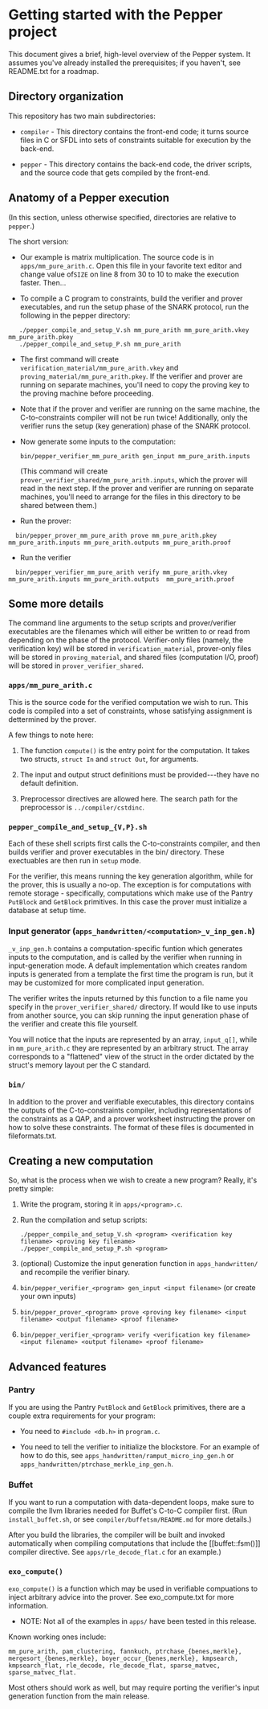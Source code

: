 # Getting started with the Pepper project #

This document gives a brief, high-level overview of the Pepper system. It
assumes you've already installed the prerequisites; if you haven't, see
README.txt for a roadmap.

## Directory organization ##

This repository has two main subdirectories:

* `compiler` - This directory contains the front-end code; it turns source
  files in C or SFDL into sets of constraints suitable for execution by the
  back-end.

* `pepper` - This directory contains the back-end code, the driver scripts, and
  the source code that gets compiled by the front-end.


## Anatomy of a Pepper execution ##

(In this section, unless otherwise specified, directories are relative to `pepper`.)

The short version:

* Our example is matrix multiplication. The source code is in
  `apps/mm_pure_arith.c`.  Open this file in your favorite text editor
  and change value of`SIZE` on line 8 from 30 to 10 to make the
  execution faster. Then...

* To compile a C program to constraints, build the verifier and prover
  executables, and run the setup phase of the SNARK protocol, run the
  following in the pepper directory:


```
   ./pepper_compile_and_setup_V.sh mm_pure_arith mm_pure_arith.vkey mm_pure_arith.pkey
   ./pepper_compile_and_setup_P.sh mm_pure_arith
```

* The first command will create
  `verification_material/mm_pure_arith.vkey` and
  `proving_material/mm_pure_arith.pkey`. If the verifier and prover
  are running on separate machines, you'll need to copy the proving
  key to the proving machine before proceeding.

* Note that if the prover and verifier are running on the same
  machine, the C-to-constraints compiler will not be run twice!
  Additionally, only the verifier runs the setup (key generation)
  phase of the SNARK protocol.

* Now generate some inputs to the computation:
  ```
  bin/pepper_verifier_mm_pure_arith gen_input mm_pure_arith.inputs
  ```

  (This command will create
  `prover_verifier_shared/mm_pure_arith.inputs`, which the prover will
  read in the next step. If the prover and verifier are running on
  separate machines, you'll need to arrange for the files in this
  directory to be shared between them.)

* Run the prover:

```
  bin/pepper_prover_mm_pure_arith prove mm_pure_arith.pkey mm_pure_arith.inputs mm_pure_arith.outputs mm_pure_arith.proof
```

* Run the verifier

```
  bin/pepper_verifier_mm_pure_arith verify mm_pure_arith.vkey mm_pure_arith.inputs mm_pure_arith.outputs  mm_pure_arith.proof
 ```

## Some more details ##

The command line arguments to the setup scripts and prover/verifier
executables are the filenames which will either be written to or read
from depending on the phase of the protocol. Verifier-only files
(namely, the verification key) will be stored in
`verification_material`, prover-only files will be stored in
`proving_material`, and shared files (computation I/O, proof) will be
stored in `prover_verifier_shared`.


### `apps/mm_pure_arith.c` ###

This is the source code for the verified computation we wish to run. This
code is compiled into a set of constraints, whose satisfying assignment
is dettermined by the prover.

A few things to note here:

1. The function `compute()` is the entry point for the computation. It takes two
   structs, `struct In` and `struct Out`, for arguments.

2. The input and output struct definitions must be provided---they have no
   default definition.

3. Preprocessor directives are allowed here. The search path for the preprocessor
   is `../compiler/cstdinc`.

### `pepper_compile_and_setup_{V,P}.sh` ###

Each of these shell scripts first calls the C-to-constraints compiler,
and then builds verifier and prover executables in the bin/
directory. These exectuables are then run in `setup` mode.

For the verifier, this means running the key generation algorithm,
while for the prover, this is usually a no-op. The exception is for
computations with remote storage - specifically, computations which
make use of the Pantry `PutBlock` and `GetBlock` primitives. In this
case the prover must initialize a database at setup time.

### Input generator (`apps_handwritten/<computation>_v_inp_gen.h`) ###

`_v_inp_gen.h` contains a computation-specific funtion which generates
inputs to the computation, and is called by the verifier when running
in input-generation mode. A default implementation which creates
random inputs is generated from a template the first time the program
is run, but it may be customized for more complicated input generation.

The verifier writes the inputs returned by this function to a file
name you specify in the `prover_verifier_shared/` directory. If would
like to use inputs from another source, you can skip running the input
generation phase of the verifier and create this file yourself.

You will notice that the inputs are represented by an array, `input_q[]`,
while in `mm_pure_arith.c` they are represented by an arbitrary struct. The
array corresponds to a "flattened" view of the struct in the order dictated
by the struct's memory layout per the C standard.

### `bin/` ###

In addition to the prover and verifiable executables, this directory
contains the outputs of the C-to-constraints compiler, including
representations of the constraints as a QAP, and a prover worksheet
instructing the prover on how to solve these constraints. The format
of these files is documented in fileformats.txt.


## Creating a new computation ##

So, what is the process when we wish to create a new program? Really, it's
pretty simple:

1. Write the program, storing it in `apps/<program>.c`.

2. Run the compilation and setup scripts:
   ```
   ./pepper_compile_and_setup_V.sh <program> <verification key filename> <proving key filename>
   ./pepper_compile_and_setup_P.sh <program>
   ```
3. (optional) Customize the input generation function in
`apps_handwritten/` and recompile the verifier binary.

4. `bin/pepper_verifier_<program> gen_input <input filename>` (or create your own inputs)

5. ```bin/pepper_prover_<program> prove <proving key filename> <input filename> <output filename> <proof filename>```

6. `bin/pepper_verifier_<program> verify <verification key filename> <input filename> <output filename> <proof filename>`

## Advanced features ##

### Pantry ###

If you are using the Pantry `PutBlock` and `GetBlock` primitives, there are
a couple extra requirements for your program:

* You need to `#include <db.h>` in `program.c`.

* You need to tell the verifier to initialize the blockstore. For an
  example of how to do this, see
  `apps_handwritten/ramput_micro_inp_gen.h` or
  `apps_handwritten/ptrchase_merkle_inp_gen.h`.

### Buffet ###

If you want to run a computation with data-dependent loops, make sure
to compile the llvm libraries needed for Buffet's C-to-C compiler
first. (Run `install_buffet.sh`, or see `compiler/buffetsm/README.md`
for more details.)

After you build the libraries, the compiler will be built and invoked
automatically when compiling computations that include the
[[buffet::fsm()]] compiler directive. See `apps/rle_decode_flat.c` for
an example.)


### `exo_compute()` ###

`exo_compute()` is a function which may be used in verifiable
compuations to inject arbitrary advice into the prover. See
exo_compute.txt for more information.


* NOTE: Not all of the examples in `apps/` have been tested in this
  release.

Known working ones include:

`mm_pure_arith, pam_clustering, fannkuch, ptrchase_{benes,merkle},
mergesort_{benes,merkle}, boyer_occur_{benes,merkle}, kmpsearch,
kmpsearch_flat, rle_decode, rle_decode_flat, sparse_matvec,
sparse_matvec_flat.`

Most others should work as well, but may require porting the
verifier's input generation function from the main release.